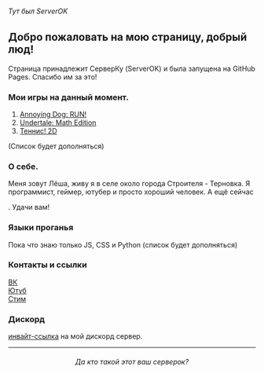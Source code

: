 ###### Тут был ServerOK

## Добро пожаловать на мою страницу, добрый люд!

Страница принадлежит СерверКу (ServerOK) и была запущена на GitHub Pages. Спасибо им за это!

### Мои игры на данный момент.

1. [Annoying Dog: RUN](https://server-ok.github.io/AnnoyingDogRun/)[!](https://server-ok.github.io/secret/)  
2. [Undertale: Math Edition](https://server-ok.github.io/UnderMath/)  
3. [Теннис! 2D](https://server-ok.github.io/Tennis2d/)  

(Список будет дополняться)

### О себе.
Меня зовут Лёша, живу я в селе около города Строителя - Терновка. Я программист, геймер, ютубер и просто хороший человек. А ещё сейчас <div id="clock"></div> .
Удачи вам!

### Языки проганья
Пока что знаю только JS, CSS и Python (список будет дополняться)
### Контакты и ссылки

[ВК](https://vk.com/serverok2008)  
[Ютуб](https://www.youtube.com/channel/UCAKbapy2TOjI9CgEI_5U9Pw)  
[Стим](https://steamcommunity.com/id/Server_YouTube)  

### Дискорд
[инвайт-ссылка](https://discord.com/invite/sU3Ffjk) на мой дискорд сервер.

***
###### <center> Да кто такой этот ваш серверок? </center> ######
